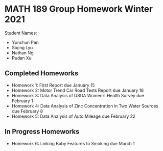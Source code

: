 # MATH 189 Group Homework Winter 2021

Student Names:
- Yunchun Pan
- Siqing Lyu
- Nathan Ng
- Pudan Xu

## Completed Homeworks
- Homework 1: First Report due January 15
- Homework 2: Motor Trend Car Road Tests Report due January 18
- Homework 3: Data Analysis of USDA Women’s Health Survey due February 1
- Homework 4: Data Analysis of Zinc Concentration in Two Water Sources due February 8
- Homework 5: Data Analysis of Auto Mileage due February 22

## In Progress Homeworks
- Homework 6: Linking Baby Features to Smoking due March 1